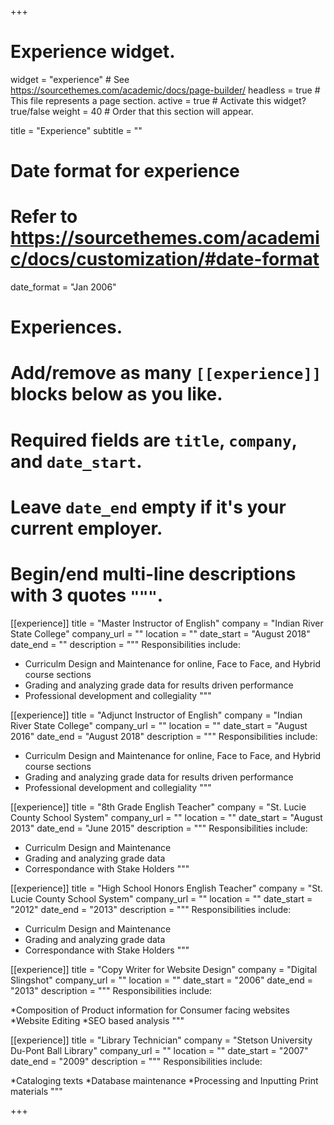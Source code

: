 +++
# Experience widget.
widget = "experience"  # See https://sourcethemes.com/academic/docs/page-builder/
headless = true  # This file represents a page section.
active = true  # Activate this widget? true/false
weight = 40  # Order that this section will appear.

title = "Experience"
subtitle = ""

# Date format for experience
#   Refer to https://sourcethemes.com/academic/docs/customization/#date-format
date_format = "Jan 2006"

# Experiences.
#   Add/remove as many `[[experience]]` blocks below as you like.
#   Required fields are `title`, `company`, and `date_start`.
#   Leave `date_end` empty if it's your current employer.
#   Begin/end multi-line descriptions with 3 quotes `"""`.
[[experience]]
  title = "Master Instructor of English"
  company = "Indian River State College"
  company_url = ""
  location = ""
  date_start = "August 2018"
  date_end = ""
  description = """
  Responsibilities include:
  
  * Curriculm Design and Maintenance for online, Face to Face, and Hybrid course sections
  * Grading and analyzing grade data for results driven performance
  * Professional development and collegiality 
  """

[[experience]]
  title = "Adjunct Instructor of English"
  company = "Indian River State College"
  company_url = ""
  location = ""
  date_start = "August 2016"
  date_end = "August 2018"
  description = """
  Responsibilities include:

  * Curriculm Design and Maintenance for online, Face to Face, and Hybrid course sections
  * Grading and analyzing grade data for results driven performance
  * Professional development and collegiality 
  """

[[experience]]
  title = "8th Grade English Teacher"
  company = "St. Lucie County School System"
  company_url = ""
  location = ""
  date_start = "August 2013"
  date_end = "June 2015"
  description = """
  Responsibilities include:
  
  * Curriculm Design and Maintenance 
  * Grading and analyzing grade data
  * Correspondance with Stake Holders
  """

[[experience]]
  title = "High School Honors English Teacher"
  company = "St. Lucie County School System"
  company_url = ""
  location = ""
  date_start = "2012"
  date_end = "2013"
  description = """
  Responsibilities include:
  
  * Curriculm Design and Maintenance 
  * Grading and analyzing grade data
  * Correspondance with Stake Holders
  """

[[experience]]
  title = "Copy Writer for Website Design"
  company = "Digital Slingshot"
  company_url = ""
  location = ""
  date_start = "2006"
  date_end = "2013"
  description = """
  Responsibilities include:
  
  *Composition of Product information for Consumer facing websites
  *Website Editing
  *SEO based analysis
  """

[[experience]]
  title = "Library Technician"
  company = "Stetson University Du-Pont Ball Library"
  company_url = ""
  location = ""
  date_start = "2007"
  date_end = "2009"
  description = """
  Responsibilities include:
  
  *Cataloging texts
  *Database maintenance
  *Processing and Inputting Print materials
  """

+++
